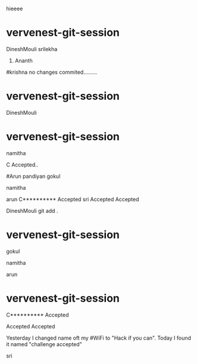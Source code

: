 
hieeee
# vervenest-git-session

DineshMouli
srilekha

1. Ananth

#krishna
no changes commited.........

# vervenest-git-session



DineshMouli


# vervenest-git-session



namitha

C Accepted..




#Arun pandiyan
gokul

namitha

arun
C********** Accepted
sri
 Accepted
 Accepted






DineshMouli
git add .


# vervenest-git-session
gokul

namitha

arun

# vervenest-git-session

C********** Accepted

 Accepted
 Accepted

Yesterday I changed name oft my #WiFi to "Hack if you can". Today I found it named "challenge accepted" 

sri